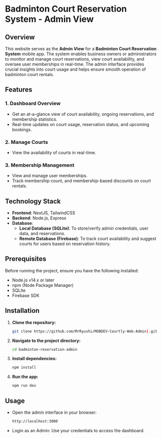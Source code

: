 # Badminton Court Reservation System - Admin View

## Overview

This website serves as the **Admin View** for a **Badminton Court Reservation System** mobile app. The system enables business owners or administrators to monitor and manage court reservations, view court availability, and oversee user memberships in real-time. The admin interface provides crucial insights into court usage and helps ensure smooth operation of badminton court rentals.

## Features

### 1. **Dashboard Overview**
   - Get an at-a-glance view of court availability, ongoing reservations, and membership statistics.
   - Real-time updates on court usage, reservation status, and upcoming bookings.

### 2. **Manage Courts**
   - View the availability of courts in real-time.

### 3. **Membership Management**
   - View and manage user memberships.
   - Track membership count, and membership-based discounts on court rentals.

## Technology Stack

- **Frontend**: NextJS, TailwindCSS
- **Backend**: Node.js, Express
- **Database**:
  - **Local Database (SQLite)**: To store/verify admin credentials, user data, and reservations.
  - **Remote Database (Firebase)**: To track court availability and suggest courts for users based on reservation history.
  
## Prerequisites

Before running the project, ensure you have the following installed:

- Node.js v14.x or later
- npm (Node Package Manager)
- SQLite
- Firebase SDK

## Installation

1. **Clone the repository:**
   ```bash
   git clone https://github.com/MrRyushi/MOBDEV-Courtly-Web-Admin).git
   ```
2. **Navigate to the project directory:**
   ```bash
   cd badminton-reservation-admin
   ```
3. **Install dependencies:**
   ```bash
   npm install
   ```
4. **Run the app:**
   ```bash
   npm run dev
   ```

## Usage
- Open the admin interface in your browser:
  ```bash
  http://localhost:3000
  ```
- Login as an Admin: Use your credentials to access the dashboard.
  
